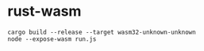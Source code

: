 # rust-wasm

```
cargo build --release --target wasm32-unknown-unknown
node --expose-wasm run.js
```
